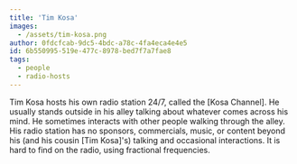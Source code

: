 ```yaml
---
title: 'Tim Kosa'
images:
  - /assets/tim-kosa.png
author: 0fdcfcab-9dc5-4bdc-a78c-4fa4eca4e4e5
id: 6b550995-519e-477c-8978-bed7f7a7fae8
tags:
  - people
  - radio-hosts
---
```

Tim Kosa hosts his own radio station 24/7, called the [Kosa Channel]. He usually stands outside in his alley talking about whatever comes across his mind. He sometimes interacts with other people walking through the alley. His radio station has no sponsors, commercials, music, or content beyond his (and his cousin [Tim Kosa]'s) talking and occasional interactions. It is hard to find on the radio, using fractional frequencies.